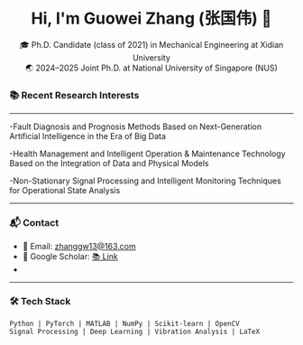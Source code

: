 
<h1 align="center">Hi, I'm Guowei Zhang (张国伟) 👋</h1>

<p align="center">
  🎓 Ph.D. Candidate (class of 2021) in Mechanical Engineering at Xidian University<br>
  🌏 2024–2025 Joint Ph.D. at National University of Singapore (NUS)<br>
</p>

### 📚 Recent Research Interests

---

-Fault Diagnosis and Prognosis Methods Based on Next-Generation Artificial Intelligence in the Era of Big Data

-Health Management and Intelligent Operation & Maintenance Technology Based on the Integration of Data and Physical Models

-Non-Stationary Signal Processing and Intelligent Monitoring Techniques for Operational State Analysis

---

### 📬 Contact

- 📧 Email: [zhanggw13@163.com](mailto:zhanggw13@163.com)
- 🔗 Google Scholar: [📚 Link](https://scholar.google.com/citations?hl=en&user=tbnYvfwAAAAJ&view_op=list_works&sortby=pubdate)
- 
---

### 🛠️ Tech Stack

```text
Python | PyTorch | MATLAB | NumPy | Scikit-learn | OpenCV
Signal Processing | Deep Learning | Vibration Analysis | LaTeX
